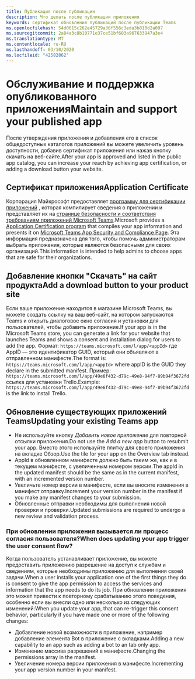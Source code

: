 ```yaml
---
title: Публикация после публикации
description: Что делать после публикации приложения
keywords: сертификат обновления публикаций после публикации Teams
ms.openlocfilehash: 54d0615c262e45729a36f556c3eda3b810d2a097
ms.sourcegitcommit: 2a84a3c8b10771e37ce51bf603a967633947a3e4
ms.translationtype: MT
ms.contentlocale: ru-RU
ms.lasthandoff: 03/10/2020
ms.locfileid: "42582862"
---
```

# <a name="maintain-and-support-your-published-app"></a><span data-ttu-id="944ed-104">Обслуживание и поддержка опубликованного приложения</span><span class="sxs-lookup"><span data-stu-id="944ed-104">Maintain and support your published app</span></span> 

<span data-ttu-id="944ed-105">После утверждения приложения и добавления его в список общедоступных каталогов приложений вы можете увеличить уровень доступности, добавив сертификат приложения или нажав кнопку скачать на веб-сайте.</span><span class="sxs-lookup"><span data-stu-id="944ed-105">After your app is approved and listed in the public app catalog, you can increase your reach by achieving app certification, or adding a download button your website.</span></span>

## <a name="application-certificate"></a><span data-ttu-id="944ed-106">Сертификат приложения</span><span class="sxs-lookup"><span data-stu-id="944ed-106">Application Certificate</span></span>

<span data-ttu-id="944ed-107">Корпорация Майкрософт предоставляет [программу для сертификации приложений](./application-certification.md) , которая компилирует сведения о приложении и представляет их на [странице безопасности и соответствия требованиям приложений Microsoft Teams](https://aka.ms/AppCertification).</span><span class="sxs-lookup"><span data-stu-id="944ed-107">Microsoft provides a [Application Certification program](./application-certification.md) that compiles your app information and presents it on [Microsoft Teams App Security and Compliance Page](https://aka.ms/AppCertification).</span></span> <span data-ttu-id="944ed-108">Эта информация предназначена для того, чтобы помочь администраторам выбрать приложения, которые являются безопасными для своих организаций.</span><span class="sxs-lookup"><span data-stu-id="944ed-108">This information is intended to help admins to choose apps that are safe for their organizations.</span></span>

## <a name="add-a-download-button-to-your-product-site"></a><span data-ttu-id="944ed-109">Добавление кнопки "Скачать" на сайт продукта</span><span class="sxs-lookup"><span data-stu-id="944ed-109">Add a download button to your product site</span></span>

<span data-ttu-id="944ed-110">Если ваше приложение находится в магазине Microsoft Teams, вы можете создать ссылку на ваш веб-сайт, на котором запускаются Teams и открыть диалоговое окно согласия и установки для пользователей, чтобы добавить приложение.</span><span class="sxs-lookup"><span data-stu-id="944ed-110">If your app is in the Microsoft Teams store, you can generate a link for your website that launches Teams and shows a consent and installation dialog for users to add the app.</span></span>
<span data-ttu-id="944ed-111">Формат: `https://teams.microsoft.com/l/app/<appId>` где AppID — это идентификатор GUID, который они объявляют в отправленном манифесте.</span><span class="sxs-lookup"><span data-stu-id="944ed-111">The format is:  `https://teams.microsoft.com/l/app/<appId>` where appID is the GUID they declare in the submitted manifest.</span></span>
<span data-ttu-id="944ed-112">Пример: `https://teams.microsoft.com/l/app/49e6f432-d79c-49e8-94f7-89b94f3672fd` ссылка для установки Trello.</span><span class="sxs-lookup"><span data-stu-id="944ed-112">Example: `https://teams.microsoft.com/l/app/49e6f432-d79c-49e8-94f7-89b94f3672fd` is the link to install Trello.</span></span>

## <a name="updating-your-existing-teams-app"></a><span data-ttu-id="944ed-113">Обновление существующих приложений Teams</span><span class="sxs-lookup"><span data-stu-id="944ed-113">Updating your existing Teams app</span></span>

* <span data-ttu-id="944ed-114">Не используйте кнопку *Добавить новое приложение* для повторной отсылки приложения.</span><span class="sxs-lookup"><span data-stu-id="944ed-114">Do not use the *Add a new app* button to resubmit your app.</span></span> <span data-ttu-id="944ed-115">Вместо этого используйте плитку для своего приложения на вкладке Обзор.</span><span class="sxs-lookup"><span data-stu-id="944ed-115">Use the tile for your app on the Overview tab instead.</span></span>
* <span data-ttu-id="944ed-116">AppId в обновленном манифесте должно быть таким же, как и в текущем манифесте, с увеличенным номером версии.</span><span class="sxs-lookup"><span data-stu-id="944ed-116">The appId in the updated manifest should be the same as in the current manifest, with an incremented version number.</span></span>
* <span data-ttu-id="944ed-117">Увеличьте номер версии в манифесте, если вы вносите изменения в манифест отправку.</span><span class="sxs-lookup"><span data-stu-id="944ed-117">Increment your version number in the manifest if you make any manifest changes to your submission.</span></span>
* <span data-ttu-id="944ed-118">Обновленные отправки необходимы для выполнения новой проверки и проверки.</span><span class="sxs-lookup"><span data-stu-id="944ed-118">Updated submissions are required to undergo a new review and validation process.</span></span>


### <a name="when-does-updating-your-app-trigger-the-user-consent-flow"></a><span data-ttu-id="944ed-119">При обновлении приложения вызывается ли процесс согласия пользователя?</span><span class="sxs-lookup"><span data-stu-id="944ed-119">When does updating your app trigger the user consent flow?</span></span>

<span data-ttu-id="944ed-120">Когда пользователь устанавливает приложение, вы можете предоставить приложению разрешение на доступ к службам и сведениям, которые необходимы приложению для выполнения своей задачи.</span><span class="sxs-lookup"><span data-stu-id="944ed-120">When a user installs your application one of the first things they do is consent to give the app permission to access the services and information that the app needs to do its job.</span></span> <span data-ttu-id="944ed-121">При обновлении приложения это может привести к повторному срабатыванию этого поведения, особенно если вы внесли одно или несколько из следующих изменений:</span><span class="sxs-lookup"><span data-stu-id="944ed-121">When you update your app, that can re-trigger this consent behavior, particularly if you have made one or more of the following changes:</span></span>

* <span data-ttu-id="944ed-122">Добавление новой возможности в приложение, например добавление элемента Bot в приложение с вкладками.</span><span class="sxs-lookup"><span data-stu-id="944ed-122">Adding a new capability to an app such as adding a bot to an tab only app.</span></span>
* <span data-ttu-id="944ed-123">Изменение массива разрешений в манифесте.</span><span class="sxs-lookup"><span data-stu-id="944ed-123">Changing the permissions array in the manifest.</span></span>
* <span data-ttu-id="944ed-124">Увеличение номера версии приложения в манифесте.</span><span class="sxs-lookup"><span data-stu-id="944ed-124">Incrementing your app version number in your manifest.</span></span>
